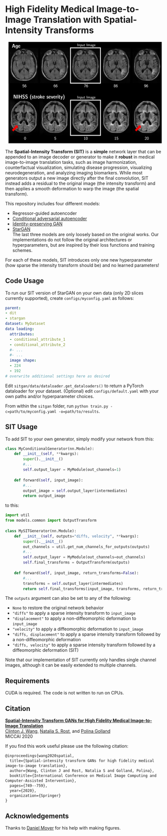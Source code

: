# High Fidelity Medical Image-to-Image Translation with Spatial-Intensity Transforms

![alt text](https://github.com/clintonjwang/sitgan/blob/main/teaser.png?raw=true)

The **Spatial-Intensity Transform (SIT)** is a **simple** network layer that can be appended to an image decoder or generator to make it **robust** in medical image-to-image translation tasks, such as image harmonization, counterfactual visualization, simulating disease progression, visualizing neurodegeneration, and analyzing imaging biomarkers. While most generators output a new image directly after the final convolution, SIT instead adds a residual to the original image (the intensity transform) and then applies a smooth deformation to warp the image (the spatial transform).

This repository includes four different models:
* Regressor-guided autoencoder
* [Conditional adversarial autoencoder](https://arxiv.org/abs/1702.08423)
* [Identity-preserving GAN](https://arxiv.org/abs/1912.02620)
* [StarGAN](https://arxiv.org/abs/1711.09020)<br>
The last three models are only loosely based on the original works. Our implementations do not follow the original architectures or hyperparameters, but are inspired by their loss functions and training schemes.

For each of these models, SIT introduces only one new hyperparameter (how sparse the intensity transform should be) and no learned parameters!


## Code Usage

To run our SIT version of StarGAN on your own data (only 2D slices currently supported), create `configs/myconfig.yaml` as follows:
```yaml
parent:
- dit
- stargan
dataset: MyDataset
data loading:
  attributes:
  - conditional_attribute_1
  - conditional_attribute_2
  #- ...
  #- ...
  image shape:
  - 224
  - 192
# overwrite additional settings here as desired
```

Edit `sitgan/data/dataloader.get_dataloaders()` to return a PyTorch dataloader for your dataset.
(Optional) edit `configs/default.yaml` with your own paths and/or hyperparameter choices.

From within the `sitgan` folder, run `python train.py -c=path/to/myconfig.yaml -o=path/to/results`.


## SIT Usage

To add SIT to your own generator, simply modify your network from this:

```python
class MyConditionalGenerator(nn.Module):
    def __init__(self, **kwargs):
        super().__init__()
        #...
        self.output_layer = MyModule(out_channels=1)

    def forward(self, input_image):
        #...
        output_image = self.output_layer(intermediates)
        return output_image
```

to this:

```python
import util
from models.common import OutputTransform

class MySITGenerator(nn.Module):
    def __init__(self, outputs="diffs, velocity", **kwargs):
        super().__init__()
        out_channels = util.get_num_channels_for_outputs(outputs)
        #...
        self.output_layer = MyModule(out_channels=out_channels)
        self.final_transforms = OutputTransform(outputs)

    def forward(self, input_image, return_transforms=False):
        #...
        transforms = self.output_layer(intermediates)
        return self.final_transforms(input_image, transforms, return_transforms=return_transforms)
```

The `outputs` argument can also be set to any of the following:
* `None` to restore the original network behavior
* `"diffs"` to apply a sparse intensity transform to `input_image`
* `"displacement"` to apply a non-diffeomorphic deformation to `input_image`
* `"velocity"` to apply a diffeomorphic deformation to `input_image`
* `"diffs, displacement"` to apply a sparse intensity transform followed by a non-diffeomorphic deformation
* `"diffs, velocity"` to apply a sparse intensity transform followed by a diffeomorphic deformation (SIT)

Note that our implementation of SIT currently only handles single channel images, although it can be easily extended to multiple channels.

## Requirements

CUDA is required. The code is not written to run on CPUs.

## Citation

**[Spatial-Intensity Transform GANs for High Fidelity Medical Image-to-Image Translation](https://link.springer.com/chapter/10.1007/978-3-030-59713-9_72)**<br>
[Clinton J. Wang](https://clintonjwang.github.io/), [Natalia S. Rost](https://www.massgeneral.org/doctors/17477/natalia-rost), and [Polina Golland](https://people.csail.mit.edu/polina/)<br>
MICCAI 2020

If you find this work useful please use the following citation:
```
@inproceedings{wang2020spatial,
  title={Spatial-intensity transform GANs for high fidelity medical image-to-image translation},
  author={Wang, Clinton J and Rost, Natalia S and Golland, Polina},
  booktitle={International Conference on Medical Image Computing and Computer-Assisted Intervention},
  pages={749--759},
  year={2020},
  organization={Springer}
}
```

## Acknowledgements

Thanks to [Daniel Moyer](https://dcmoyer.github.io/) for his help with making figures.
